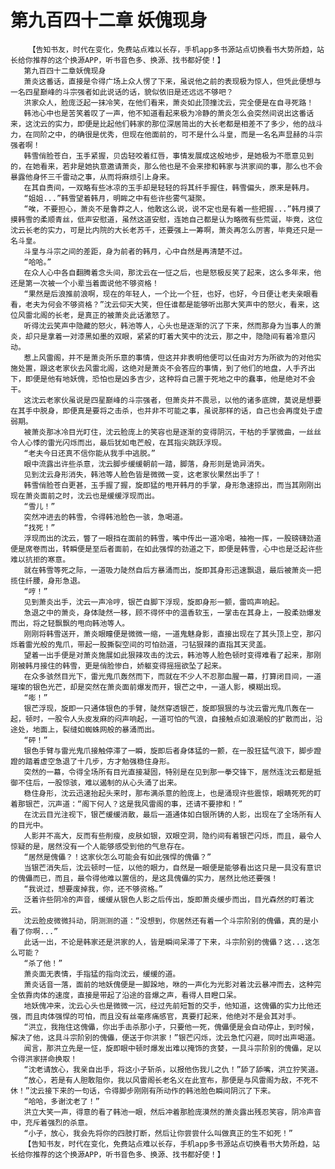 # 第九百四十二章 妖傀现身
        【告知书友，时代在变化，免费站点难以长存，手机app多书源站点切换看书大势所趋，站长给你推荐的这个换源APP，听书音色多、换源、找书都好使！】
       第九百四十二章妖傀现身
       萧炎这番话，直接是令得广场上众人愣了下来，虽说他之前的表现极为惊人，但凭此便想与一名四星巅峰的斗宗强者如此说话的话，貌似依旧是还远远不够吧？
       洪家众人，脸庞泛起一抹冷笑，在他们看来，萧炎如此顶撞沈云，完全便是在自寻死路！
       韩池心中也是苦笑着叹了一声，他不知道看起来极为冷静的萧炎怎么会突然间说出这番话来，这沈云的实力，即便是比起他们韩家的那位深居简出的大长老都是相差不了多少，他的战斗力，在同阶之中，的确很是优秀，但现在他面前的，可不是什么斗皇，而是一名名声显赫的斗宗强者啊！
       韩雪俏脸苍白，玉手紧握，贝齿轻咬着红唇，事情发展成这般地步，是她极为不愿意见到的，在她看来，若非是她执意邀请萧炎，那么他也是不会来掺和韩家与洪家间的事，那么也不会暴露他身怀三千雷动之事，从而将麻烦引上身来。
       在其自责间，一双略有些冰凉的玉手却是轻轻的将其纤手握住，韩雪偏头，原来是韩月。
       “姐姐...”韩雪望着韩月，明眸之中有些许些雾气凝聚。
       “唉，不要担心，萧炎不是鲁莽之人，他敢这么说，说不定也是有着一些把握...”韩月摸了摸韩雪的柔顺青丝，低声安慰道，虽然这道安慰，连她自己都是认为略微有些荒诞，毕竟，这位沈云长老的实力，可是比内院的大长老苏千，还要强上一筹啊，萧炎再怎么厉害，毕竟还只是一名斗皇。
       斗皇与斗宗之间的差距，身为前者的韩月，心中自然是再清楚不过。
       “哈哈。”
       在众人心中各自翻腾着念头间，那沈云在一怔之后，也是怒极反笑了起来，这么多年来，他还是第一次被一个小辈当着面说他不够资格！
       “果然是后浪推前浪啊，现在的年轻人，一个比一个狂，也好，也好，今日便让老夫亲眼看看，老夫为何会不够资格？”沈云仰天大笑，但任谁都是能够听出那大笑声中的怒火，看来，这位风雷北阁的长老，是真正的被萧炎此话激怒了。
       听得沈云笑声中隐藏的怒火，韩池等人，心头也是逐渐的沉了下来，然而那身为当事人的萧炎，却只是拿着一对漆黑如墨的双眼，紧紧的盯着大笑中的沈云，那之中，隐隐间有着冷意闪动。
       惹上风雷阁，并不是萧炎所乐意的事情，但这并非表明他便可以任由对方为所欲为的对他实施处置，跟这老家伙去风雷北阁，这绝对是萧炎不会答应的事情，到了他们的地盘，人手齐出下，即便是他有地妖傀，恐怕也是凶多吉少，这种将自己置于死地之中的蠢事，他是绝对不会干。
       这沈云老家伙虽说是四星巅峰的斗宗强者，但萧炎并不畏忌，以他的诸多底牌，莫说是想要在其手中脱身，即便真是要将之击杀，也并非不可能之事，虽说那样的话，自己也会再度处于虚弱期。
       被萧炎那冰冷目光盯住，沈云脸庞上的笑容也是逐渐的变得阴沉，干枯的手掌微曲，一丝丝令人心悸的雷光闪烁而出，最后犹如电芒般，在其指尖跳跃浮现。
       “老夫今日还真不信你能从我手中逃脱。”
       眼中流露出许些杀意，沈云脚步缓缓朝前一踏，脚落，身形则是诡异消失。
       见到沈云身形消失，韩池等人脸色皆是微微一变，这老家伙果然出手了！
       韩雪俏脸苍白更甚，玉手握了握，旋即猛的甩开韩月的手掌，身形急速掠出，而当其刚刚出现在萧炎面前之时，沈云也是缓缓浮现而出。
       “雪儿！”
       突然冲进去的韩雪，令得韩池脸色一骇，急喝道。
       “找死！”
       浮现而出的沈云，瞥了一眼挡在面前的韩雪，嘴中传出一道冷喝，袖袍一挥，一股磅礴劲道便是席卷而出，转瞬便是至后者面前，在如此强悍的劲道之下，即便是韩雪，心中也是泛起许些难以抗拒的寒意。
       就在韩雪等死之际，一道吸力陡然自后方暴涌而出，旋即其身形迅速飘退，最后被萧炎一把揽住纤腰，身形急退。
       “哼！”
       见到萧炎出手，沈云一声冷哼，银芒自脚下浮现，旋即身形一颤，雷鸣声响起。
       急退之中的萧炎，身体陡然一移，顾不得怀中的温香软玉，一掌击在其身上，一股柔劲爆发而出，将之轻飘飘的甩向韩池等人。
       刚刚将韩雪送开，萧炎眼瞳便是微微一缩，一道鬼魅身影，直接出现在了其头顶上空，那闪烁着雷光般的鬼爪，带起一股撕裂空间的可怕劲道，刁钻狠辣的直指其天灵盖。
       望着一出手便是对萧炎施展如此狠辣攻击的沈云，韩池等人脸色顿时变得难看了起来，那刚刚被韩月接住的韩雪，更是俏脸惨白，娇躯变得摇摇欲坠了起来。
       在众多骇然目光下，雷光鬼爪轰然而下，而就在不少人不忍那血腥一幕，打算闭目间，一道璀璨的银色光芒，却是突然在萧炎面前爆发而开，银芒之中，一道人影，模糊出现。
       “嘭！”
       银芒浮现，旋即一只通体银色的手臂，陡然穿透银芒，旋即狠狠的与沈云雷光鬼爪轰在一起，顿时，一股令人头皮发麻的闷声响起，一道可怕的气浪，自接触点如浪潮般的扩散而出，沿途处，地面上，裂缝如蜘蛛网般的暴涌而出。
       “砰！”
       银色手臂与雷光鬼爪接触停滞了一瞬，旋即后者身体猛的一颤，在一股狂猛气浪下，脚步蹬蹬的踏着虚空急退了十几步，方才勉强稳住身形。
       突然的一幕，令得全场所有目光直接凝固，特别是在见到那一拳交锋下，居然连沈云都是抵御不住后，一股惊骇，难以遏制的从心头涌了出来。
       稳住身形，沈云迅速抬起头来时，那布满杀意的脸庞上，也是涌现许些震惊，眼睛死死的盯着那银芒，沉声道：“阁下何人？这是我风雷阁的事，还请不要掺和！”
       在沈云目光注视下，银芒缓缓消散，最后一道通体如白银所铸的人影，出现在了全场所有人的目光中。
       人影并不高大，反而有些削瘦，皮肤如银，双眼空洞，隐约间有着银芒闪烁，而且，最令人惊疑的是，居然没有一个人能够感受到他的气息存在。
       “居然是傀儡？！这家伙怎么可能会有如此强悍的傀儡？”
       当银芒消失后，沈云顿时一怔，以他的眼力，自然是一眼便是能够看出这只是一具没有意识的傀儡而已，而且，最令得他难以置信的，是这具傀儡的实力，居然比他还要强！
       “我说过，想要废掉我，你，还不够资格。”
       泛着许些阴冷的声音，缓缓从银色人影之后传出，旋即萧炎缓步而出，目光森然的盯着沈云。
       沈云脸皮微微抖动，阴测测的道：“没想到，你居然还有着一个斗宗阶别的傀儡，真的是小看了你啊...”
       此话一出，不论是韩家还是洪家的人，皆是瞬间呆滞了下来，斗宗阶别的傀儡？这...这怎么可能？
       “杀了他！”
       萧炎面无表情，手指猛的指向沈云，缓缓的道。
       萧炎话音一落，面前的地妖傀便是一脚跺地，咻的一声化为光影对着沈云暴冲而去，这种完全依靠肉体的速度，直接是带起了沿途的音爆之声，看得人目瞪口呆。
       地妖傀冲来，沈云心头也是微微一沉，经过先前短暂的交手，他知道，这傀儡的实力比他还强，而且肉体强悍的可怕，而且没有丝毫疼痛感官，真要打起来，他绝对不是会其对手。
       “洪立，我拖住这傀儡，你出手击杀那小子，只要他一死，傀儡便是会自动停止，到时候，解决了他，这具斗宗阶别的傀儡，便送于你洪家！”银芒闪烁，沈云急忙闪避，同时出声喝道。
       闻言，那洪立先是一怔，旋即眼中顿时爆发出难以掩饰的贪婪，一具斗宗阶别的傀儡，足以令得洪家拼命换取！
       “沈老请放心，我亲自出手，将这小子斩杀，以报他伤我儿之仇！”舔了舔嘴，洪立狞笑道。
       “放心，若是有人胆敢阻你，我以风雷阁长老名义在此宣布，那便是与风雷阁为敌，不死不休！”沈云接下来的一句话，令得脚步刚刚有所动作的韩池脸色瞬间阴沉了下来。
       “哈哈，多谢沈老了！”
       洪立大笑一声，得意的看了韩池一眼，然后冲着那脸庞漠然的萧炎露出残忍笑容，阴冷声音中，充斥着强烈的杀意。
       “小子，放心，我会先将你的四肢打断，然后让你尝尝什么叫做真正的生不如死！”
       【告知书友，时代在变化，免费站点难以长存，手机app多书源站点切换看书大势所趋，站长给你推荐的这个换源APP，听书音色多、换源、找书都好使！】